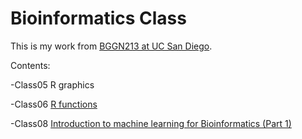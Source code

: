 # Bioinformatics Class
This is my work from [BGGN213 at UC San Diego](https://bioboot.github.io/bggn213_F19/).

Contents:

-Class05 R graphics 

-Class06 [R functions](https://github.com/TiantaiM/bggn213/blob/master/class06/class06.md)

-Class08 [Introduction to machine learning for Bioinformatics (Part 1)](https://github.com/TiantaiM/bggn213/blob/master/Class08/class08.md)



